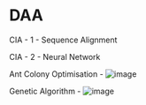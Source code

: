 # DAA
CIA - 1 - Sequence Alignment 

CIA - 2 - Neural Network

Ant Colony Optimisation - 
![image](https://user-images.githubusercontent.com/99064806/230089965-c1cf066b-521a-42fe-a50e-b9d2c67308d4.png)

Genetic Algorithm -
![image](https://user-images.githubusercontent.com/99064806/230090033-dddca336-6c19-4dfa-9e52-a7251b0362b7.png)
